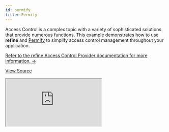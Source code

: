 ```yaml
---
id: permify
title: Permify
---
```


Access Control is a complex topic with a variety of sophisticated solutions that provide numerous functions. This example demonstrates how to use **refine** and [Permify](https://www.permify.co/) to simplify access control management throughout your application.

[Refer to the refine Access Control Provider documentation for more information. →](/docs/core/providers/accessControl-provider/)

[View Source](https://github.com/Permify/permify-refine)

<iframe src="https://stackblitz.com/github/Permify/permify-refine?embed=1&view=preview&theme=dark&preset=node"
    style={{width: "100%", height:"80vh", border: "0px", borderRadius: "8px", overflow:"hidden"}}
    title="access-control-permify-react"
></iframe>

